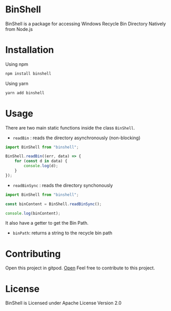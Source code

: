 # BinShell
BinShell is a package for accessing Windows Recycle Bin Directory Natively from Node.js

# Installation
Using npm
```sh
npm install binshell
```

Using yarn
```sh
yarn add binshell
```
# Usage
There are two main static functions inside the class `BinShell`.
- `readBin` : reads the directory asynchronously (non-blocking)

```js
import BinShell from "binshell";

BinShell.readBin((err, data) => {
    for (const d in data) {
        console.log(d);
    }
});
```
- `readBinSync` : reads the directory synchonously

```js
import BinShell from "binshell";

const binContent = BinShell.readBinSync();

console.log(binContent);
```

It also have a getter to get the Bin Path.
- `binPath`: returns a string to the recycle bin path

# Contributing
Open this project in gitpod. [Open](https://gitpod.io/#https://github.com/haneenmahd/binshel)
Feel free to contribute to this project.

# License
BinShell is Licensed under Apache License Version 2.0
